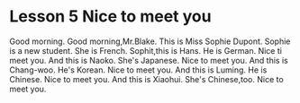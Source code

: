 # Lesson 5 Nice to meet you
Good morning.
Good morning,Mr.Blake.
This is Miss Sophie Dupont.
Sophie is a new student.
She is French.
Sophit,this is Hans.
He is German.
Nice ti meet you.
And this is Naoko.
She's Japanese.
Nice to meet you.
And this is Chang-woo.
He's Korean.
Nice to meet you.
And this is Luming.
He is Chinese.
Nice to meet you.
And this is Xiaohui.
She's Chinese,too.
Nice to meet you.